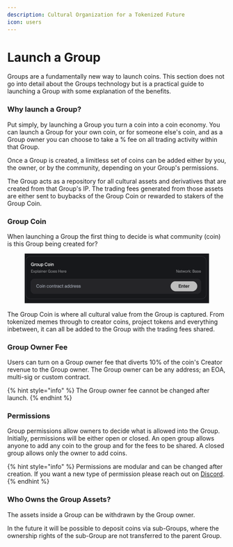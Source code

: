 ```yaml
---
description: Cultural Organization for a Tokenized Future
icon: users
---
```


# Launch a Group

Groups are a fundamentally new way to launch coins. This section does not go into detail about the Groups technology but is a practical guide to launching a Group with some explanation of the benefits.

### **Why launch a Group?**

Put simply, by launching a Group you turn a coin into a coin economy. You can launch a Group for your own coin, or for someone else's coin, and as a Group owner you can choose to take a % fee on all trading activity within that Group.

Once a Group is created, a limitless set of coins can be added either by you, the owner, or by the community, depending on your Group's permissions.

The Group acts as a repository for all cultural assets and derivatives that are created from that Group's IP. The trading fees generated from those assets are either sent to buybacks of the Group Coin or rewarded to stakers of the Group Coin.

### Group Coin

When launching a Group the first thing to decide is what community (coin) is this Group being created for?

<figure><img src="../.gitbook/assets/Screenshot 2025-09-11 at 12.39.44.png" alt=""><figcaption></figcaption></figure>

The Group Coin is where all cultural value from the Group is captured. From tokenized memes through to creator coins, project tokens and everything inbetween, it can all be added to the Group with the trading fees shared.

### Group Owner Fee

Users can turn on a Group owner fee that diverts 10% of the coin's Creator revenue to the Group owner. The Group owner can be any address; an EOA, multi-sig or custom contract.

{% hint style="info" %}
The Group owner fee cannot be changed after launch.
{% endhint %}

### Permissions

Group permissions allow owners to decide what is allowed into the Group. Initially, permissions will be either open or closed. An open group allows anyone to add any coin to the group and for the fees to be shared. A closed group allows only the owner to add coins.

{% hint style="info" %}
Permissions are modular and can be changed after creation. If you want a new type of permission please reach out on [Discord](https://discord.gg/flaunch).
{% endhint %}

### Who Owns the Group Assets?

The assets inside a Group can be withdrawn by the Group owner.

In the future it will be possible to deposit coins via sub-Groups, where the ownership rights of the sub-Group are not transferred to the parent Group.
